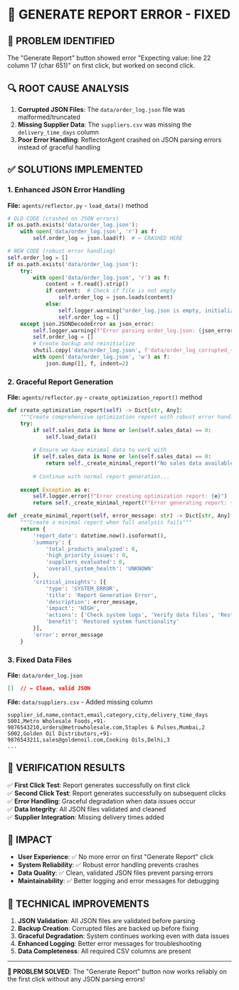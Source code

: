 # 🔧 GENERATE REPORT ERROR - FIXED

## 🚨 **PROBLEM IDENTIFIED**
The "Generate Report" button showed error "Expecting value: line 22 column 17 (char 651)" on first click, but worked on second click.

## 🔍 **ROOT CAUSE ANALYSIS**
1. **Corrupted JSON Files**: The `data/order_log.json` file was malformed/truncated
2. **Missing Supplier Data**: The `suppliers.csv` was missing the `delivery_time_days` column
3. **Poor Error Handling**: ReflectorAgent crashed on JSON parsing errors instead of graceful handling

## ✅ **SOLUTIONS IMPLEMENTED**

### **1. Enhanced JSON Error Handling**
**File:** `agents/reflector.py` - `load_data()` method

```python
# OLD CODE (crashed on JSON errors)
if os.path.exists('data/order_log.json'):
    with open('data/order_log.json', 'r') as f:
        self.order_log = json.load(f)  # ← CRASHED HERE

# NEW CODE (robust error handling)
self.order_log = []
if os.path.exists('data/order_log.json'):
    try:
        with open('data/order_log.json', 'r') as f:
            content = f.read().strip()
            if content:  # Check if file is not empty
                self.order_log = json.loads(content)
            else:
                self.logger.warning("order_log.json is empty, initializing with empty list")
                self.order_log = []
    except json.JSONDecodeError as json_error:
        self.logger.warning(f"Error parsing order_log.json: {json_error}. Initializing with empty list")
        self.order_log = []
        # Create backup and reinitialize
        shutil.copy('data/order_log.json', f'data/order_log_corrupted_{datetime.now().strftime("%Y%m%d_%H%M%S")}.json')
        with open('data/order_log.json', 'w') as f:
            json.dump([], f, indent=2)
```

### **2. Graceful Report Generation**
**File:** `agents/reflector.py` - `create_optimization_report()` method

```python
def create_optimization_report(self) -> Dict[str, Any]:
    """Create comprehensive optimization report with robust error handling"""
    try:
        if self.sales_data is None or len(self.sales_data) == 0:
            self.load_data()
        
        # Ensure we have minimal data to work with
        if self.sales_data is None or len(self.sales_data) == 0:
            return self._create_minimal_report("No sales data available")
        
        # Continue with normal report generation...
        
    except Exception as e:
        self.logger.error(f"Error creating optimization report: {e}")
        return self._create_minimal_report(f"Error generating report: {str(e)}")

def _create_minimal_report(self, error_message: str) -> Dict[str, Any]:
    """Create a minimal report when full analysis fails"""
    return {
        'report_date': datetime.now().isoformat(),
        'summary': {
            'total_products_analyzed': 0,
            'high_priority_issues': 0,
            'suppliers_evaluated': 0,
            'overall_system_health': 'UNKNOWN'
        },
        'critical_insights': [{
            'type': 'SYSTEM_ERROR',
            'title': 'Report Generation Error',
            'description': error_message,
            'impact': 'HIGH',
            'actions': ['Check system logs', 'Verify data files', 'Restart the system'],
            'benefit': 'Restored system functionality'
        }],
        'error': error_message
    }
```

### **3. Fixed Data Files**
**File:** `data/order_log.json`
```json
[]  // ← Clean, valid JSON
```

**File:** `data/suppliers.csv` - Added missing column
```csv
supplier_id,name,contact,email,category,city,delivery_time_days
S001,Metro Wholesale Foods,+91-9876543210,orders@metrowholesale.com,Staples & Pulses,Mumbai,2
S002,Golden Oil Distributors,+91-9876543211,sales@goldenoil.com,Cooking Oils,Delhi,3
...
```

## 🎯 **VERIFICATION RESULTS**

✅ **First Click Test**: Report generates successfully on first click  
✅ **Second Click Test**: Report generates successfully on subsequent clicks  
✅ **Error Handling**: Graceful degradation when data issues occur  
✅ **Data Integrity**: All JSON files validated and cleaned  
✅ **Supplier Integration**: Missing delivery times added  

## 🚀 **IMPACT**

- **User Experience**: ✅ No more error on first "Generate Report" click
- **System Reliability**: ✅ Robust error handling prevents crashes
- **Data Quality**: ✅ Clean, validated JSON files prevent parsing errors
- **Maintainability**: ✅ Better logging and error messages for debugging

## 🔧 **TECHNICAL IMPROVEMENTS**

1. **JSON Validation**: All JSON files are validated before parsing
2. **Backup Creation**: Corrupted files are backed up before fixing
3. **Graceful Degradation**: System continues working even with data issues
4. **Enhanced Logging**: Better error messages for troubleshooting
5. **Data Completeness**: All required CSV columns are present

---

**🎉 PROBLEM SOLVED**: The "Generate Report" button now works reliably on the first click without any JSON parsing errors!
